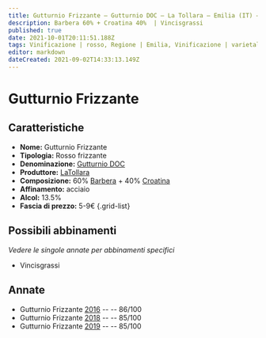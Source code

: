 ```yaml
---
title: Gutturnio Frizzante – Gutturnio DOC – La Tollara – Emilia (IT) – 5-9€ – 3★
description: Barbera 60% + Croatina 40%  | Vincisgrassi
published: true
date: 2021-10-01T20:11:51.188Z
tags: Vinificazione | rosso, Regione | Emilia, Vinificazione | varietale, Vinificazione | frizzante, Valutazioni | 3 stelle, Vitigni | Barbera, Vitigni | Croatina, Prezzi | 5-9€, Alimento | Vincisgrassi
editor: markdown
dateCreated: 2021-09-02T14:33:13.149Z
---
```


# Gutturnio Frizzante 

## Caratteristiche
- **Nome:** Gutturnio Frizzante 
- **Tipologia:** Rosso frizzante
- **Denominazione:** [Gutturnio DOC](/denominazioni/Italia/Emilia/DOC-Gutturnio)
- **Produttore:** [LaTollara](/produttori/Italia/Emilia/La-Tollara) 
- **Composizione:** 60% [Barbera](/vitigni/Italia/bacca-nera/barbera) + 40% [Croatina](/vitigni/Italia/bacca-nera/croatina)
- **Affinamento:** acciaio
- **Alcol:** 13.5%
- **Fascia di prezzo:** 5-9€
{.grid-list}

## Possibili abbinamenti
*Vedere le singole annate per abbinamenti specifici*

- Vincisgrassi

## Annate
- Gutturnio Frizzante  [2016](/vini/Italia/Emilia/La-Tollara/Gutturnio-Frizzante/2016) -- <span class="star-3"></span> -- 86/100
- Gutturnio Frizzante  [2018](/vini/Italia/Emilia/La-Tollara/Gutturnio-Frizzante/2018) -- <span class="star-3"></span> -- 85/100
- Gutturnio Frizzante  [2019](/vini/Italia/Emilia/La-Tollara/Gutturnio-Frizzante/2019) -- <span class="star-3"></span> -- 85/100



